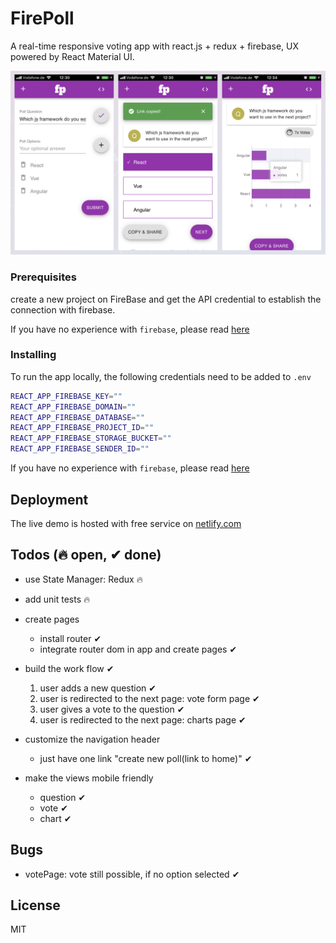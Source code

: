 # FirePoll
A real-time responsive voting app with react.js + redux + firebase, UX powered by React Material UI.

<img src="./header.png"/>

### Prerequisites
create a new project on FireBase and get the API credential to establish the connection with firebase.


If you have no experience with `firebase`, please read [here](https://firebase.google.com/docs/web/setup)

### Installing

To run the app locally, the following credentials need to be added to `.env`
```bash
REACT_APP_FIREBASE_KEY=""
REACT_APP_FIREBASE_DOMAIN=""
REACT_APP_FIREBASE_DATABASE=""
REACT_APP_FIREBASE_PROJECT_ID=""
REACT_APP_FIREBASE_STORAGE_BUCKET=""
REACT_APP_FIREBASE_SENDER_ID=""
```
If you have no experience with `firebase`, please read [here](https://firebase.google.com/docs/web/setup)

## Deployment

The live demo is hosted with free service on [netlify.com](https://www.netlify.com)

## Todos (🔥 open, ✔ ︎done)
- use State Manager: Redux 🔥
- add unit tests 🔥

- create pages
    - install router ✔︎
    - integrate router dom in app and create pages ✔︎
- build the work flow ✔︎
    1. user adds a new question ✔︎
    2. user is redirected to the next page: vote form page ✔︎
    3. user gives a vote to the question ✔︎
    4. user is redirected to the next page:  charts page ✔︎
   
- customize the navigation header
    - just have one link "create new poll(link to home)" ✔︎
    
- make the views mobile friendly
    - question ✔︎
    - vote ✔︎
    - chart ✔︎

## Bugs
- votePage: vote still possible, if no option selected ✔︎

    
    


## License
MIT
